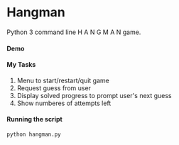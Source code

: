 # Hangman

Python 3 command line H A N G M A N game.

#### Demo

#### My Tasks

1. Menu to start/restart/quit game
2. Request guess from user
3. Display solved progress to prompt user's next guess
4. Show numberes of attempts left

#### Running the script

```
python hangman.py
```

